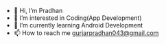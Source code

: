 - 👋 Hi, I’m Pradhan 
- 👀 I’m interested in Coding(App Development)
- 🌱 I’m currently learning Android Development
- 📫 How to reach me gurjarpradhan043@gmail.com


<!---
gurjarpradhan043/gurjarpradhan043 is a ✨ special ✨ repository because its `README.md` (this file) appears on your GitHub profile.
You can click the Preview link to take a look at your changes.
--->
